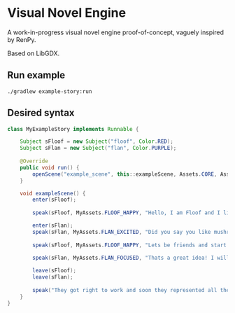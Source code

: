 # Visual Novel Engine

A work-in-progress visual novel engine proof-of-concept, vaguely inspired by RenPy.

Based on LibGDX.

## Run example
```console
./gradlew example-story:run
```

## Desired syntax

```java
class MyExampleStory implements Runnable {

    Subject sFloof = new Subject("floof", Color.RED);
    Subject sFlan = new Subject("flan", Color.PURPLE);
    
    @Override
    public void run() {
        openScene("example_scene", this::exampleScene, Assets.CORE, Assets.FOREST);
    }

    void exampleScene() {
        enter(sFloof);
        
        speak(sFloof, MyAssets.FLOOF_HAPPY, "Hello, I am Floof and I like mushrooms!");

        enter(sFlan);
        speak(sFlan, MyAssets.FLAN_EXCITED, "Did you say you like mushrooms! [pause=3] I am Flan and I also like mushrooms!");
        
        speak(sFloof, MyAssets.FLOOF_HAPPY, "Lets be friends and start the [wavy]Mushroom Association![/wavy]");

        speak(sFlan, MyAssets.FLAN_FOCUSED, "Thats a great idea! I will start filling in the paperwork right away.");
        
        leave(sFloof);
        leave(sFlan);
        
        speak("They got right to work and soon they represented all the mushrooms of the forest.");
    }
}
```